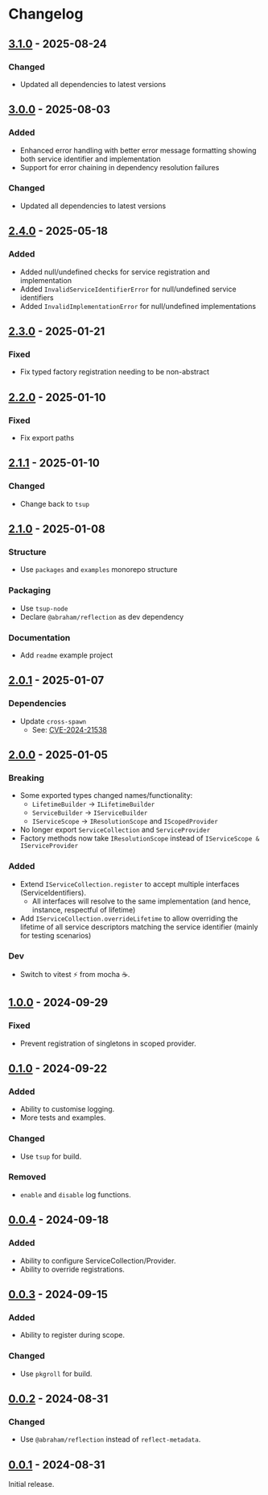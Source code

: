 # Changelog

## [3.1.0] - 2025-08-24

### Changed

- Updated all dependencies to latest versions

## [3.0.0] - 2025-08-03

### Added

- Enhanced error handling with better error message formatting showing both service identifier and implementation
- Support for error chaining in dependency resolution failures

### Changed

- Updated all dependencies to latest versions

## [2.4.0] - 2025-05-18

### Added

- Added null/undefined checks for service registration and implementation
- Added `InvalidServiceIdentifierError` for null/undefined service identifiers
- Added `InvalidImplementationError` for null/undefined implementations

## [2.3.0] - 2025-01-21

### Fixed

- Fix typed factory registration needing to be non-abstract

## [2.2.0] - 2025-01-10

### Fixed

- Fix export paths

## [2.1.1] - 2025-01-10

### Changed

- Change back to `tsup`

## [2.1.0] - 2025-01-08

### Structure

- Use `packages` and `examples` monorepo structure

### Packaging

- Use `tsup-node`
- Declare `@abraham/reflection` as dev dependency

### Documentation

- Add `readme` example project

## [2.0.1] - 2025-01-07

### Dependencies

- Update `cross-spawn`
  - See: [CVE-2024-21538](https://nvd.nist.gov/vuln/detail/CVE-2024-21538)

## [2.0.0] - 2025-01-05

### Breaking

- Some exported types changed names/functionality:
  - `LifetimeBuilder` -> `ILifetimeBuilder`
  - `ServiceBuilder` -> `IServiceBuilder`
  - `IServiceScope` -> `IResolutionScope` and `IScopedProvider`
- No longer export `ServiceCollection` and `ServiceProvider`
- Factory methods now take `IResolutionScope` instead of `IServiceScope & IServiceProvider`

### Added

- Extend `IServiceCollection.register` to accept multiple interfaces (ServiceIdentifiers).
  - All interfaces will resolve to the same implementation (and hence, instance, respectful of lifetime)
- Add `IServiceCollection.overrideLifetime` to allow overriding the lifetime of all service descriptors matching the service identifier (mainly for testing scenarios)

### Dev

- Switch to vitest ⚡ from mocha ☕.

## [1.0.0] - 2024-09-29

### Fixed

- Prevent registration of singletons in scoped provider.

## [0.1.0] - 2024-09-22

### Added

- Ability to customise logging.
- More tests and examples.

### Changed

- Use `tsup` for build.

### Removed

- `enable` and `disable` log functions.

## [0.0.4] - 2024-09-18

### Added

- Ability to configure ServiceCollection/Provider.
- Ability to override registrations.

## [0.0.3] - 2024-09-15

### Added

- Ability to register during scope.

### Changed

- Use `pkgroll` for build.

## [0.0.2] - 2024-08-31

### Changed

- Use `@abraham/reflection` instead of `reflect-metadata`.

## [0.0.1] - 2024-08-31

Initial release.

[3.1.0]: https://github.com/shellicar/core-di/releases/tag/3.1.0
[3.0.0]: https://github.com/shellicar/core-di/releases/tag/3.0.0
[2.4.0]: https://github.com/shellicar/core-di/releases/tag/2.4.0
[2.3.0]: https://github.com/shellicar/core-di/releases/tag/2.3.0
[2.2.0]: https://github.com/shellicar/core-di/releases/tag/2.2.0
[2.1.1]: https://github.com/shellicar/core-di/releases/tag/2.1.1
[2.1.0]: https://github.com/shellicar/core-di/releases/tag/2.1.0
[2.0.1]: https://github.com/shellicar/core-di/releases/tag/2.0.1
[2.0.0]: https://github.com/shellicar/core-di/releases/tag/2.0.0
[1.0.0]: https://github.com/shellicar/core-di/releases/tag/1.0.0
[0.1.0]: https://github.com/shellicar/core-di/releases/tag/0.1.0
[0.0.4]: https://github.com/shellicar/core-di/releases/tag/0.0.4
[0.0.3]: https://github.com/shellicar/core-di/releases/tag/0.0.3
[0.0.2]: https://github.com/shellicar/core-di/releases/tag/0.0.2
[0.0.1]: https://github.com/shellicar/core-di/releases/tag/0.0.1
